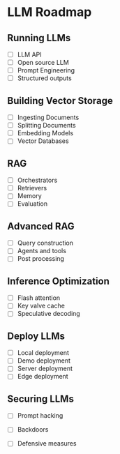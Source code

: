 # LLM Roadmap 

## Running LLMs

- [ ] LLM API
- [ ] Open source LLM
- [ ] Prompt Engineering
- [ ] Structured outputs

## Building Vector Storage

- [ ] Ingesting Documents
- [ ] Splitting Documents
- [ ] Embedding Models
- [ ] Vector Databases

## RAG

- [ ] Orchestrators
- [ ] Retrievers
- [ ] Memory
- [ ] Evaluation

## Advanced RAG

- [ ] Query construction
- [ ] Agents and tools
- [ ] Post processing

## Inference Optimization

- [ ] Flash attention
- [ ] Key valve cache
- [ ] Speculative decoding

## Deploy LLMs

- [ ] Local deployment
- [ ] Demo deployment
- [ ] Server deployment
- [ ] Edge deployment

## Securing LLMs

- [ ] Prompt hacking
- [ ] Backdoors
- [ ] Defensive measures

